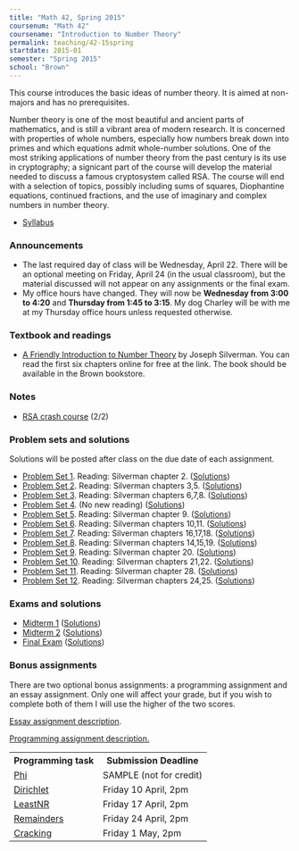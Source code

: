 ```yaml
---
title: "Math 42, Spring 2015"
coursenum: "Math 42"
coursename: "Introduction to Number Theory"
permalink: teaching/42-15spring
startdate: 2015-01
semester: "Spring 2015"
school: "Brown"
---
```


This course introduces the basic ideas of number theory. It is aimed at non-majors and has no prerequisites.

Number theory is one of the most beautiful and ancient parts of mathematics, and is still a vibrant area of modern research. It is concerned with properties of whole numbers, especially how numbers break down into primes and which equations admit whole-number solutions. One of the most striking applications of number theory from the past century is its use in cryptography; a signicant part of the course will develop the material needed to discuss a famous cryptosystem called RSA. The course will end with a selection of topics, possibly including sums of squares, Diophantine equations, continued fractions, and the use of imaginary and complex numbers in number theory.

*   [Syllabus](syllabus.pdf)

### Announcements

*   The last required day of class will be Wednesday, April 22. There will be an optional meeting on Friday, April 24 (in the usual classroom), but the material discussed will not appear on any assignments or the final exam.
*   My office hours have changed. They will now be __Wednesday from 3:00 to 4:20__ and __Thursday from 1:45 to 3:15__. My dog Charley will be with me at my Thursday office hours unless requested otherwise.

### Textbook and readings

*   [A Friendly Introduction to Number Theory](http://www.math.brown.edu/~jhs/frint.html) by Joseph Silverman. You can read the first six chapters online for free at the link. The book should be available in the Brown bookstore.

### Notes

*   [RSA crash course](rsa_crashcourse.pdf) (2/2)

### Problem sets and solutions

Solutions will be posted after class on the due date of each assignment.

*   [Problem Set 1](pset1.pdf). Reading: Silverman chapter 2. ([Solutions](pset1soln.pdf))
*   [Problem Set 2](pset2.pdf). Reading: Silverman chapters 3,5. ([Solutions](pset2soln.pdf))<li><a href="pset3.pdf">Problem Set 3</a>. Reading: Silverman chapters 6,7,8. (<a href="pset3soln.pdf">Solutions</a>)
*   <a href="pset4.pdf">Problem Set 4</a>. (No new reading) (<a href="pset4soln.pdf">Solutions</a>)
*   <a href="pset5.pdf">Problem Set 5</a>. Reading: Silverman chapter 9. (<a href="pset5soln.pdf">Solutions</a>)
*   <a href="pset6.pdf">Problem Set 6</a>. Reading: Silverman chapters 10,11. (<a href="pset6soln.pdf">Solutions</a>)
*   <a href="pset7.pdf">Problem Set 7</a>. Reading: Silverman chapters 16,17,18. (<a href="pset7soln.pdf">Solutions</a>)
*   <a href="pset8.pdf">Problem Set 8</a>. Reading: Silverman chapters 14,15,19. (<a href="pset8soln.pdf">Solutions</a>)
*   <a href="pset9.pdf">Problem Set 9</a>. Reading: Silverman chapter 20. (<a href="pset9soln.pdf">Solutions</a>)
*   <a href="pset10.pdf">Problem Set 10</a>. Reading: Silverman chapters 21,22. (<a href="pset10soln.pdf">Solutions</a>)
*   <a href="pset11.pdf">Problem Set 11</a>. Reading: Silverman chapter 28. (<a href="pset11soln.pdf">Solutions</a>)
*   <a href="pset12.pdf">Problem Set 12</a>. Reading: Silverman chapters 24,25. (<a href="pset12soln.pdf">Solutions</a>)

### Exams and solutions

*   [Midterm 1](midterm1.pdf) ([Solutions](midterm1soln.pdf))
*   [Midterm 2](midterm2.pdf) ([Solutions](midterm2soln.pdf))
*   [Final Exam](final.pdf) ([Solutions](finalsoln.pdf))

### Bonus assignments

There are two optional bonus assignments: a programming assignment and an essay assignment. Only one will affect your grade, but if you wish to complete both of them I will use the higher of the two scores.

[Essay assignment description](psetEssay.pdf).

[Programming assignment description.](psetProg.pdf)  

<table>
<tr>
<th>Programming task</th>
<th>Submission Deadline</th>
</tr>
<tr>
<td><a href="programming/phi/phi.html">Phi</a></td>
<td> SAMPLE (not for credit) </td>
</tr>
<tr>
<td><a href="programming/dirichlet/dirichlet.html">Dirichlet</a></td>
<td>Friday 10 April, 2pm</td>
</tr>
<tr>
<td><a href="programming/leastnr/leastnr.html">LeastNR</a></td>
<td>Friday 17 April, 2pm</td>
</tr>
<tr>
<td><a href="programming/remainders/remainders.html">Remainders</a></td>
<td>Friday 24 April, 2pm</td>
</tr>
<tr>
<td><a href="programming/cracking/cracking.html">Cracking</a></td>
<td>Friday 1 May, 2pm</td>
</tr>
</table>
